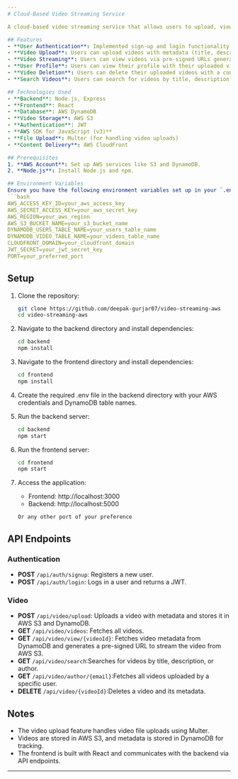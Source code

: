 ```yaml
---
# Cloud-Based Video Streaming Service

A cloud-based video streaming service that allows users to upload, view, and stream videos with metadata stored in AWS DynamoDB and video files stored in AWS S3. The project leverages the power of AWS services, including S3 for video storage, DynamoDB for metadata storage, and the AWS SDK for JavaScript (v3).

## Features
- **User Authentication**: Implemented sign-up and login functionality using JWT for secure authentication.
- **Video Upload**: Users can upload videos with metadata (title, description, quality) to AWS S3 and store the metadata in DynamoDB.
- **Video Streaming**: Users can view videos via pre-signed URLs generated from AWS S3.
- **User Profile**: Users can view their profile with their uploaded videos and user details.
- **Video Deletion**: Users can delete their uploaded videos with a confirmation prompt to prevent accidental deletions.
- **Search Videos**: Users can search for videos by title, description, or author.

## Technologies Used
- **Backend**: Node.js, Express
- **Frontend**: React
- **Database**: AWS DynamoDB
- **Video Storage**: AWS S3
- **Authentication**: JWT
- **AWS SDK for JavaScript (v3)**
- **File Upload**: Multer (for handling video uploads)
- **Content Delivery**: AWS CloudFront

## Prerequisites
1. **AWS Account**: Set up AWS services like S3 and DynamoDB.
2. **Node.js**: Install Node.js and npm.

## Environment Variables
Ensure you have the following environment variables set up in your `.env` file:
```bash
AWS_ACCESS_KEY_ID=your_aws_access_key
AWS_SECRET_ACCESS_KEY=your_aws_secret_key
AWS_REGION=your_aws_region
AWS_S3_BUCKET_NAME=your_s3_bucket_name
DYNAMODB_USERS_TABLE_NAME=your_users_table_name
DYNAMODB_VIDEO_TABLE_NAME=your_videos_table_name
CLOUDFRONT_DOMAIN=your_cloudfront_domain
JWT_SECRET=your_jwt_secret_key
PORT=your_preferred_port
```

## Setup

1. Clone the repository:
   ```bash
   git clone https://github.com/deepak-gurjar07/video-streaming-aws
   cd video-streaming-aws
   ```
2. Navigate to the backend directory and install dependencies:

   ```bash
   cd backend
   npm install
   ```
3. Navigate to the frontend directory and install dependencies:
   ```bash
   cd frontend
   npm install
   ```

4. Create the required .env file in the backend directory with your AWS credentials and DynamoDB table names.

5. Run the backend server:
   ```bash
   cd backend
   npm start
   ```

6. Run the frontend server:
   ```bash
   cd frontend
   npm start
   ```

7. Access the application:
   - Frontend: http://localhost:3000
   - Backend: http://localhost:5000
     
   `Or any other port of your preference` 

## API Endpoints

### Authentication
- **POST** `/api/auth/signup`: Registers a new user.
- **POST** `/api/auth/login`: Logs in a user and returns a JWT.

### Video
- **POST** `/api/video/upload`: Uploads a video with metadata and stores it in AWS S3 and DynamoDB.
- **GET** `/api/video/videos`: Fetches all videos.
- **GET** `/api/video/view/{videoId}`: Fetches video metadata from DynamoDB and generates a pre-signed URL to stream the video from AWS S3.
- **GET** `/api/video/search`:Searches for videos by title, description, or author.
- **GET** `/api/video/author/{email}`:Fetches all videos uploaded by a specific user.
- **DELETE** `/api/video/{videoId}`:Deletes a video and its metadata.

## Notes
- The video upload feature handles video file uploads using Multer.
- Videos are stored in AWS S3, and metadata is stored in DynamoDB for tracking.
- The frontend is built with React and communicates with the backend via API endpoints.

---
```

